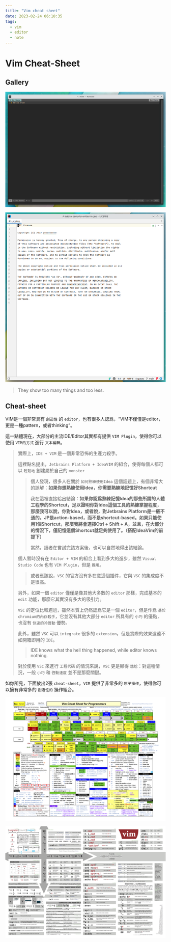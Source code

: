 ```yaml
---
title: "Vim cheat sheet"
date: 2023-02-24 06:10:35
tags:
  - vim
  - editor
  - note
---
```


# Vim Cheat-Sheet

## Gallery

![image-20230224070054563](https://raw.githubusercontent.com/SakuraWald/sakurawald.github.io/main/images/image-20230224070054563.png)

![image-20230224070257167](https://raw.githubusercontent.com/SakuraWald/sakurawald.github.io/main/images/image-20230224070257167.png)

> They show too many things and too less.

## Cheat-sheet

VIM是一個非常具有 `創造性` 的 `editor`，也有很多人認爲，“VIM不僅僅是editor，更是一種pattern，或者thinking”。

這一點體現在，大部分的主流IDE/Editor其實都有提供 `VIM Plugin`，使得你可以使用 `VIM的方式` 進行 `文本編輯`。

> 實際上，`IDE + VIM` 是一個非常恐怖的生產力殺手。
>
> 這裡點名提出，`Jetbrains Platform + IdeaVIM` 的組合，使得每個人都可以 `輕鬆地` 創建屬於自己的 `monster`
>
> > 個人發現，很多人在關於 `如何熟練使用Idea` 這個話題上，有個非常大的誤解：**如果你想熟練使用Idea，你需要熟練地記憶好Shortcut**
> >
> > 我在這裡直接給出結論：**如果你認爲熟練記憶Idea的那些所謂的人體工程學的Shortcut，足以證明你對Idea這個工具的熟練掌握程度，那麼我可以說，你對Idea，或者說，對Jetbrains Platform是一竅不通的。JP是action-based，而不是shortcut-based。如果只能使用1個Shortcut，那麼我將會選擇Ctrl + Shift + A，並且，在大部分的情況下，僅記憶這個Shortcut就足夠使用了。（搭配IdeaVim的前提下）**
> >
> > 當然，讀者在嘗試完該方案後，也可以自然地得出該結論。
>
> 個人暫時沒有在 `Editor + VIM` 的組合上看到多大的進步，雖然 `Visual Studio Code` 也有 `VIM Plugin`，但是 `難用`。
>
> > 或者應該說，`VSC` 的官方沒有多在意這個插件，它與 `VSC` 的集成度不是很高。
>
> 另外，如果一個 `editor` 僅僅是像其他大多數的 `editor` 那樣，完成基本的 `edit` 功能，那麼它其實沒有多大的吸引力。
>
> `VSC` 的定位比較尷尬，雖然本質上仍然認爲它是一個 `editor`，但是作爲 `基於chromium的內存殺手`，它並沒有其他大部分 `editor` 所具有的 `小巧` 的優點，也沒有 `快速的冷啓動` 優勢。
>
> 此外，雖然 `VSC` 可以 `integrate` 很多的 `extension`，但是實際的效果遠遠不如開箱即用的 `IDE`。
>
> > IDE knows what the hell thing happened, while editor knows nothing.
>
> 對於使用 `VSC` 來進行 `工程代碼` 的情況來說，`VSC` 更是顯得 `尷尬`：對這種情況，一般 `小巧` 和 `啓動速度` 並不是那麼關鍵。

如你所見，下面放出2張 `cheat-sheet`，`VIM` 提供了非常多的 `原子操作`，使得你可以擁有非常多的 `創造性的` 操作組合。

![img](https://raw.githubusercontent.com/SakuraWald/sakurawald.github.io/main/images/vim_cheat_sheet_for_programmers_screen.png)

![img](https://raw.githubusercontent.com/SakuraWald/sakurawald.github.io/main/images/iigrixvxp5aYN9ox7Gr1dfI_rhLRotWlLsCafjJqjEQ.png)
